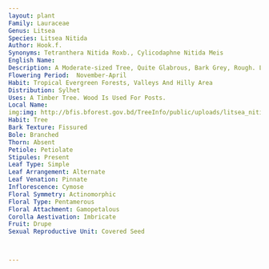 ```yaml
---
layout: plant
Family: Lauraceae
Genus: Litsea
Species: Litsea Nitida
Author: Hook.f.
Synonyms: Tetranthera Nitida Roxb., Cylicodaphne Nitida Meis
English Name: 
Description: A Moderate-sized Tree, Quite Glabrous, Bark Grey, Rough. Leaves Alternate, 10-25 Ã— 5-8 Cm, Oblanceolate Or Obovate-oblong, Apex Rounded, Retuse Or Subacute, Much Narrow Towards The Base, Thinly Coriaceous, Glabrous, Dark Green, Shining, Drying Blackish, Faintly Loosely Reticulate Beneath, Lateral Nerves 7-12 On Either Half, Petioles 1.2-1.5 Cm Long, Stout. Male Racemes 5-10 Cm Long, Axillary And Below The Leaves, Numerous, Rachis And Pedicels Very Slender, The Later Often 1.6 Cm Long, Umbels Glabrous, Bracts Rather Membranous. Flowers Sessile. Perianth Tube Turbinate, Silky, Sepals 4, Nearly Glabrous, Very Unequal. Stamens C 14, Filaments Slender, Hairy. Female Racemes 2.5-5.0 Cm Long, Umbels Shortly Pedicelled. Fruits Aromatic, Yellowish, Ellipsoidal, 1-2 Cm Long.
Flowering Period:  November-April
Habit: Tropical Evergreen Forests, Valleys And Hilly Area
Distribution: Sylhet
Uses: A Timber Tree. Wood Is Used For Posts.
Local Name: 
img:img: http://bfis.bforest.gov.bd/TreeInfo/public/uploads/litsea_nitida.jpg
Habit: Tree
Bark Texture: Fissured
Bole: Branched
Thorn: Absent
Petiole: Petiolate
Stipules: Present
Leaf Type: Simple
Leaf Arrangement: Alternate
Leaf Venation: Pinnate
Inflorescence: Cymose
Floral Symmetry: Actinomorphic
Floral Type: Pentamerous
Floral Attachment: Gamopetalous
Corolla Aestivation: Imbricate
Fruit: Drupe
Sexual Reproductive Unit: Covered Seed



---
```



